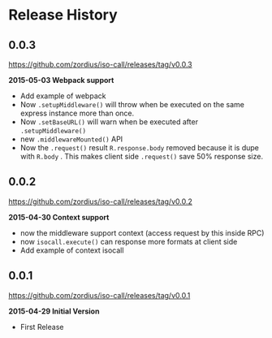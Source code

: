 Release History
===============

0.0.3
-----
https://github.com/zordius/iso-call/releases/tag/v0.0.3

**2015-05-03 Webpack support**

* Add example of webpack
* Now `.setupMiddleware()` will throw when be executed on the same express instance more than once.
* Now `.setBaseURL()` will warn when be executed after `.setupMiddleware()`
* new `.middlewareMounted()` API
* Now the `.request()` result `R.response.body` removed because it is dupe with `R.body` . This makes client side `.request()` save 50% response size.

0.0.2
-----
https://github.com/zordius/iso-call/releases/tag/v0.0.2

**2015-04-30 Context support**

* now the middleware support context (access request by this inside RPC)
* now `isocall.execute()` can response more formats at client side
* Add example of context isocall

0.0.1
-----
https://github.com/zordius/iso-call/releases/tag/v0.0.1

**2015-04-29 Initial Version**

* First Release
